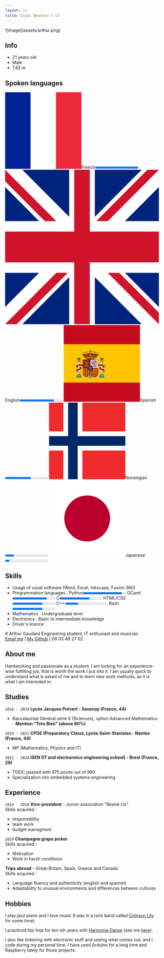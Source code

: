 ```yaml
---
layout: cv
title: Isaac Newtons's CV
---
```


<div class="left">
![image](assets/arthur.png)

## Info
* 21 years old
* Male
* 1.82 m

## Spoken languages

<span><img src="assets/french.png">French</img><progress value="1">Native</progress></span>
<span><img src="assets/english.png">English</img><progress value="4" max="5">C1</progress></span>
<span><img src="assets/spanish.png">Spanish</img><progress value="3" max="5">B2</progress></span>
<span><img src="assets/norwegian.png">Norwegian</img><progress value="1" max="5">Beginner</progress></span>
<span><img src="assets/japanese.png">Japanese</img><progress value="1" max="10">Beginner</progress></span>

## Skills
* Usage of usual software (Word, Excel, Inkscape, Fusion 360)
* Programmation languages :
<span>Python<progress value="9" max="10">XXXXXXXXX_</progress></span>
<span>OCaml<progress value="8" max="10">XXXXXXXX_\_</progress></span>
<span>C<progress value="7" max="10">XXXXXXX_\_\_</progress></span>
<span>HTML/CSS<progress value="7" max="10">XXXXXXX_\_\_</progress></span>
<span>C++<progress value="3" max="10">XXX_\_\_\_\_\_\_</progress></span>
<span>Bash<progress value="7" max="10">XXXXXXX_\_\_</progress></span>
* Mathematics : Undergraduate level
* Electronics : Basic to intermediate knowledge
* Driver's licence
</div>

<div class="right">
# Arthur Gaudard
Engineering student, IT enthusiast and musician.

<div id="webaddress">
<a href="mailto:arthur.gaudard@isen-ouest.yncrea.fr">Email me</a>
| <a href="https://github.com/Mousakaa">My Github</a>
| <a>06 03 49 27 02</a>
</div>

## About me

Hardworking and passionate as a student, I am looking for an experience-wise fulfilling job, that is worth the work I put into it. I am usually quick to understand what is asked of me and to learn new work methods, as it is what I am interested in.

## Studies

`2016 - 2019`
__Lycée Jacques Prévert - Savenay (France, 44)__
* Baccalauréat Général série S (Sciences), option Advanced Mathematics - __Mention "Très Bien" (above 80%)__

`2019 - 2021`
__CPGE (Preparatory Class), Lycée Saint-Stanislas - Nantes (France, 44)__
* MP (Mathematics, Physics and IT)

`2021 - 2024`
__ISEN (IT and electronnics engineering school) - Brest (France, 29)__
* TOEIC passed with 975 points out of 990
* Specialization into embedded systems engineering

## Experience

`2014 - 2018`
__Vice-president__ - Junior-association "Besné-Us"  
Skills acquired :
* responsibility
* team work
* budget managment

`2019`
__Champagne grape picker__  
Skills acquired :
* Motivation
* Work in harsh conditions

__Trips abroad__ - Great-Britain, Spain, Greece and Canada  
Skills acquired :
* Language fluency and authenticity (english and spanish)
* Adaptability to unusual environments and differences between cultures

## Hobbies

I play jazz piano and I love music (I was in a rock band called [Crimson Lily](https://youtu.be/kEpob4iMEhI) for some time).

I practiced hip-hop for ten-ish years with [Harmonie Danse](https://harmonie-danse-44.com/) (see me [here](http://www.youtube.com/watch?v=vVe8Q2kfiiA)).

I also like tinkering with electronic stuff and seeing what comes out, and I code during my personal time. I have used Arduino for a long time and Raspberry lately for those projects.
</div>

<!-- ### Footer

Last updated: April 2022 -->
